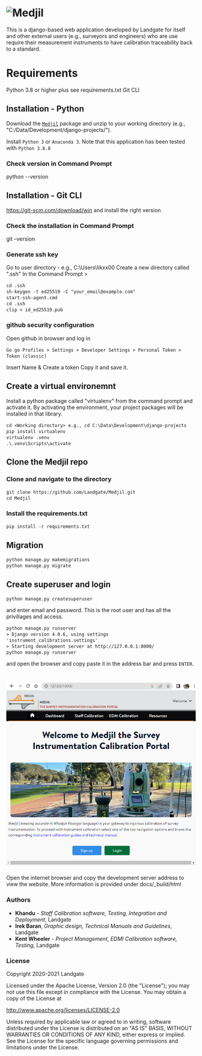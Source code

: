 # ![Medjil](https://github.com/Landgate/Medjil/blob/main/assets/logo.png)

This is a django-based web application developed by Landgate for itself and other external users (e.g., surveyors and engineers) who are use require their measurement instruments to have calibration traceability back to a standard.

# Requirements

Python 3.8 or higher plus see requirements.txt
Git CLI

## Installation - Python

Download the [```Medjil```](https://github.com/Landgate/Medjil/archive/refs/heads/main.zip) package and unzip to your working directory (e.g., "C:/Data/Development/django-projects/"). 

Install ```Python 3``` or ```Anaconda 3```. Note that this application has been tested with ```Python 3.8.8```

### Check version in Command Prompt
python --version 

## Installation - Git CLI
https://git-scm.com/download/win and install the right version 

### Check the installation in Command Prompt
git –version

### Generate ssh key
Go to user directory - e.g., C:\Users\likxx00
Create a new directory called ".ssh"
In the Command Prompt > 
``` 
cd .ssh
sh-keygen -t ed25519 -C "your_email@example.com"
start-ssh-agent.cmd
cd .ssh 
clip < id_ed25519.pub
```

### github security configuration
Open github in browser and log in 
```
Go go Profiles > Settings > Developer Settings > Personal Token > Token (classic) 
```
Insert Name & Create a token
Copy it and save it. 

## Create a virtual environemnt
Install a python package called "virtualenv" from the command prompt and activate it. 
By activating the environment, your project packages will be installed in that library. 

```
cd <Working directory> e.g., cd C:\Data\Development\django-projects
pip install virtualenv 
virtualenv .venv
.\.venv\Scripts\activate
```
## Clone the Medjil repo 
### Clone and navigate to the directory
```
git clone https://github.com/Landgate/Medjil.git
cd Medjil
```
### Install the requirements.txt
```
pip install -r requirements.txt
```

## Migration

```
python manage.py makemigrations
python manage.py migrate
```

## Create superuser and login
```
python manage.py createsuperuser
```
and enter email and password. This is the root user and has all the privillages and access. 

``` 
python manage.py runserver
> Django version 4.0.6, using settings 'instrument_calibrations.settings'
> Starting development server at http://127.0.0.1:8000/
python manage.py runserver
```

and open the browser and copy paste it in the address bar and press `ENTER`. 
# ![Medjil](https://github.com/Landgate/Medjil/blob/main/assets/HomePage.PNG)

Open the internet browser and copy the development server address to view the website. More information is provided under docs/_build/html

### Authors


* **Khandu** - *Staff Calibration software, Testing, Integration and Deployment*, Landgate
* **Irek Baran**, *Graphic design, Technical Manuals and Guidelines*, Landgate
* **Kent Wheeler** - *Project Management, EDMI Calibration software, Testing*, Landgate


### License

Copyright 2020-2021 Landgate

Licensed under the Apache License, Version 2.0 (the "License"); you may not use this file except in compliance with the License. You may obtain a copy of the License at

http://www.apache.org/licenses/LICENSE-2.0

Unless required by applicable law or agreed to in writing, software distributed under the License is distributed on an "AS IS" BASIS, WITHOUT WARRANTIES OR CONDITIONS OF ANY KIND, either express or implied. See the License for the specific language governing permissions and limitations under the License.
